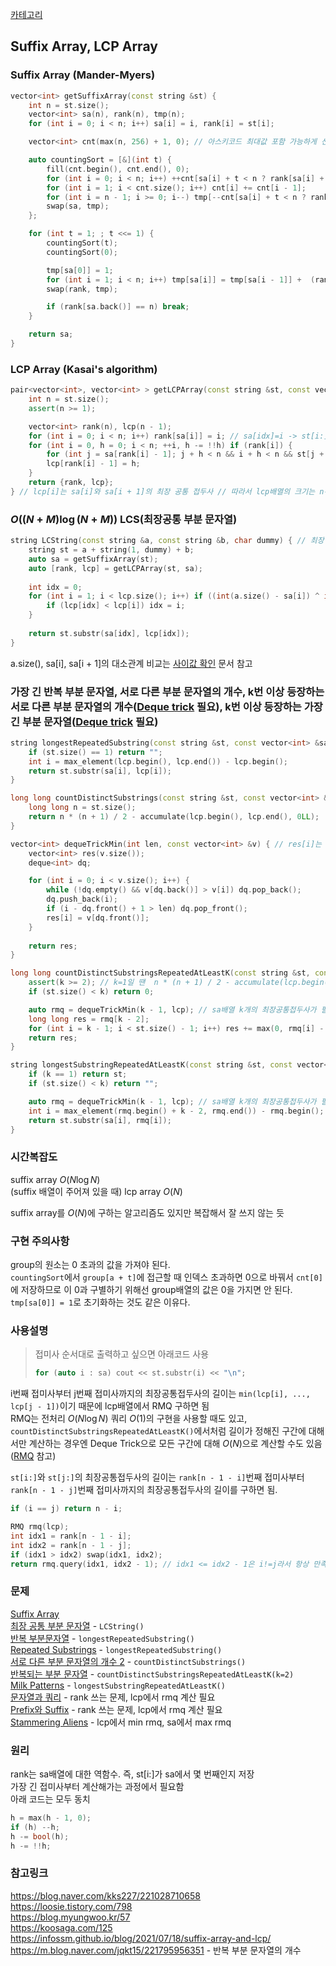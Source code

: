 [카테고리](/README.md)
## Suffix Array, LCP Array
### Suffix Array (Mander-Myers)
```cpp
vector<int> getSuffixArray(const string &st) {
    int n = st.size();
    vector<int> sa(n), rank(n), tmp(n);
    for (int i = 0; i < n; i++) sa[i] = i, rank[i] = st[i];

    vector<int> cnt(max(n, 256) + 1, 0); // 아스키코드 최대값 포함 가능하게 선언

    auto countingSort = [&](int t) {
        fill(cnt.begin(), cnt.end(), 0);
        for (int i = 0; i < n; i++) ++cnt[sa[i] + t < n ? rank[sa[i] + t] : 0];
        for (int i = 1; i < cnt.size(); i++) cnt[i] += cnt[i - 1];
        for (int i = n - 1; i >= 0; i--) tmp[--cnt[sa[i] + t < n ? rank[sa[i] + t] : 0]] = sa[i];
        swap(sa, tmp);
    };

    for (int t = 1; ; t <<= 1) {
        countingSort(t);
        countingSort(0);

        tmp[sa[0]] = 1;
        for (int i = 1; i < n; i++) tmp[sa[i]] = tmp[sa[i - 1]] +  (rank[sa[i - 1]] != rank[sa[i]] || rank[sa[i - 1] + t] != rank[sa[i] + t]);
        swap(rank, tmp);

        if (rank[sa.back()] == n) break;
    }

    return sa;
}
```
### LCP Array (Kasai's algorithm)
```cpp
pair<vector<int>, vector<int> > getLCPArray(const string &st, const vector<int> &sa) {
    int n = st.size();
    assert(n >= 1);

    vector<int> rank(n), lcp(n - 1);
    for (int i = 0; i < n; i++) rank[sa[i]] = i; // sa[idx]=i -> st[i:]가 idx번째 접미사 // rank[i]=idx 즉, st[i:]가 몇번째 접미사인지 rank[i]에 저장
    for (int i = 0, h = 0; i < n; ++i, h -= !!h) if (rank[i]) {
        for (int j = sa[rank[i] - 1]; j + h < n && i + h < n && st[j + h] == st[i + h];) ++h;
        lcp[rank[i] - 1] = h;
    }
    return {rank, lcp};
} // lcp[i]는 sa[i]와 sa[i + 1]의 최장 공통 접두사 // 따라서 lcp배열의 크기는 n-1임
```

### $O((N+M)\log(N+M))$ LCS(최장공통 부분 문자열)
```cpp
string LCString(const string &a, const string &b, char dummy) { // 최장 공통 부분 문자열(최장 공통 부분 수열 아님) // dummy는 문자열에 없는 문자 -> ex) '#'
    string st = a + string(1, dummy) + b;
    auto sa = getSuffixArray(st);
    auto [rank, lcp] = getLCPArray(st, sa);
    
    int idx = 0;
    for (int i = 1; i < lcp.size(); i++) if ((int(a.size() - sa[i]) ^ int(a.size() - sa[i + 1])) < 0) { // sa[i]<a.size()<sa[i+1] or sa[i+1]<a.size()<sa[i]
        if (lcp[idx] < lcp[i]) idx = i;
    }
    
    return st.substr(sa[idx], lcp[idx]);
}
```
a.size(), sa[i], sa[i + 1]의 대소관계 비교는 [사이값 확인](/ps-snippet/C++/기타/Idea.md#사이값-확인) 문서 참고   

### 가장 긴 반복 부분 문자열, 서로 다른 부분 문자열의 개수, k번 이상 등장하는 서로 다른 부분 문자열의 개수([Deque trick](/기타/Deque%20Trick.md) 필요), k번 이상 등장하는 가장 긴 부분 문자열([Deque trick](/기타/Deque%20Trick.md) 필요)
```cpp
string longestRepeatedSubstring(const string &st, const vector<int> &sa, const vector<int> &lcp) {
    if (st.size() == 1) return "";
    int i = max_element(lcp.begin(), lcp.end()) - lcp.begin();
    return st.substr(sa[i], lcp[i]);
}

long long countDistinctSubstrings(const string &st, const vector<int> &lcp) {
    long long n = st.size();
    return n * (n + 1) / 2 - accumulate(lcp.begin(), lcp.end(), 0LL);
}

vector<int> dequeTrickMin(int len, const vector<int> &v) { // res[i]는 v[max(0, i - len + 1)]~v[i]의 최솟값 // 즉, 정확히 길이가 len인 구간의 최솟값은 res[len-1:n)에 저장됨
    vector<int> res(v.size());
    deque<int> dq;

    for (int i = 0; i < v.size(); i++) {
        while (!dq.empty() && v[dq.back()] > v[i]) dq.pop_back();
        dq.push_back(i);
        if (i - dq.front() + 1 > len) dq.pop_front();
        res[i] = v[dq.front()];
    }
    
    return res;
}

long long countDistinctSubstringsRepeatedAtLeastK(const string &st, const vector<int> &lcp, int k) { // k번 이상 등장하는 부분 문자열 종류의 수
    assert(k >= 2); // k=1일 땐  n * (n + 1) / 2 - accumulate(lcp.begin(), lcp.end(), 0LL);
    if (st.size() < k) return 0;

    auto rmq = dequeTrickMin(k - 1, lcp); // sa배열 k개의 최장공통접두사가 필요하므로 lcp배열에선 k-1개씩 뽑아서 min값을 구하면 됨
    long long res = rmq[k - 2];
    for (int i = k - 1; i < st.size() - 1; i++) res += max(0, rmq[i] - rmq[i - 1]);
    return res;
}

string longestSubstringRepeatedAtLeastK(const string &st, const vector<int> &sa, const vector<int> &lcp, int k) { // k번 이상 등장하는 부분 문자열 중 가장 긴 부분 문자열
    if (k == 1) return st;
    if (st.size() < k) return "";

    auto rmq = dequeTrickMin(k - 1, lcp); // sa배열 k개의 최장공통접두사가 필요하므로 lcp배열에선 k-1개씩 뽑아서 min값을 구하면 됨
    int i = max_element(rmq.begin() + k - 2, rmq.end()) - rmq.begin();
    return st.substr(sa[i], rmq[i]);
}
```
### 시간복잡도
suffix array $O(N \log{N})$   
(suffix 배열이 주어져 있을 때) lcp array $O(N)$   

suffix array를 $O(N)$에 구하는 알고리즘도 있지만 복잡해서 잘 쓰지 않는 듯   

### 구현 주의사항
group의 원소는 0 초과의 값을 가져야 된다.   
`countingSort`에서 `group[a + t]`에 접근할 때 인덱스 초과하면 0으로 바꿔서 `cnt[0]`에 저장하므로 이 0과 구별하기 위해선 group배열의 값은 0을 가지면 안 된다.   
`tmp[sa[0]] = 1`로 초기화하는 것도 같은 이유다.   

### 사용설명
> 접미사 순서대로 출력하고 싶으면 아래코드 사용   
> ```cpp
> for (auto i : sa) cout << st.substr(i) << "\n";
> ```

i번째 접미사부터 j번째 접미사까지의 최장공통접두사의 길이는 `min(lcp[i], ..., lcp[j - 1])`이기 때문에 lcp배열에서 RMQ 구하면 됨   
RMQ는 전처리 $O(N\log{N})$ 쿼리 $O(1)$의 구현을 사용할 때도 있고, `countDistinctSubstringsRepeatedAtLeastK()`에서처럼 길이가 정해진 구간에 대해서만 계산하는 경우엔 Deque Trick으로 모든 구간에 대해 $O(N)$으로 계산할 수도 있음([RMQ](/기타/RMQ.md) 참고)   

`st[i:]`와 `st[j:]`의 최장공통접두사의 길이는 `rank[n - 1 - i]`번째 접미사부터 `rank[n - 1 - j]`번째 접미사까지의 최장공통접두사의 길이를 구하면 됨.   
```cpp
if (i == j) return n - i;

RMQ rmq(lcp);
int idx1 = rank[n - 1 - i];
int idx2 = rank[n - 1 - j];
if (idx1 > idx2) swap(idx1, idx2);
return rmq.query(idx1, idx2 - 1); // idx1 <= idx2 - 1은 i!=j라서 항상 만족함
```

### 문제
[Suffix Array](https://www.acmicpc.net/problem/9248)   
[최장 공통 부분 문자열](https://www.acmicpc.net/problem/9249) - `LCString()`   
[반복 부분문자열](https://www.acmicpc.net/problem/1605) - `longestRepeatedSubstring()`   
[Repeated Substrings](https://www.acmicpc.net/problem/16415) - `longestRepeatedSubstring()`   
[서로 다른 부분 문자열의 개수 2](https://www.acmicpc.net/problem/11479) - `countDistinctSubstrings()`   
[반복되는 부분 문자열](https://www.acmicpc.net/problem/10413) - `countDistinctSubstringsRepeatedAtLeastK(k=2)`   
[Milk Patterns](https://www.acmicpc.net/problem/6206) - `longestSubstringRepeatedAtLeastK()`   
[문자열과 쿼리](https://www.acmicpc.net/problem/13713) - rank 쓰는 문제, lcp에서 rmq 계산 필요   
[Prefix와 Suffix](https://www.acmicpc.net/problem/13576) - rank 쓰는 문제, lcp에서 rmq 계산 필요   
[Stammering Aliens](https://www.acmicpc.net/problem/3864) - lcp에서 min rmq, sa에서 max rmq   

### 원리
rank는 sa배열에 대한 역함수. 즉, st[i:]가 sa에서 몇 번째인지 저장   
가장 긴 접미사부터 계산해가는 과정에서 필요함   
아래 코드는 모두 동치   
```cpp
h = max(h - 1, 0);
if (h) --h;
h -= bool(h);
h -= !!h;
```

### 참고링크
https://blog.naver.com/kks227/221028710658   
https://loosie.tistory.com/798   
https://blog.myungwoo.kr/57   
https://koosaga.com/125   
https://infossm.github.io/blog/2021/07/18/suffix-array-and-lcp/   
https://m.blog.naver.com/jqkt15/221795956351 - 반복 부분 문자열의 개수   